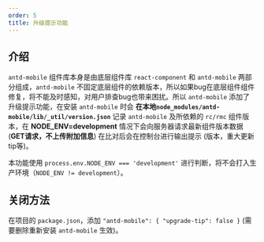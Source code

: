 ```yaml
---
order: 5
title: 升级提示功能
---
```


## 介绍
`antd-mobile` 组件库本身是由底层组件库 `react-component` 和 `antd-mobile` 两部分组成，`antd-mobile` 不固定底层组件的依赖版本，所以如果bug在底层组件组件修复，将不能及时感知，对用户排查bug也带来困扰。所以 `antd-mobile` 添加了升级提示功能，在安装 `antd-mobile` 时会 **在本地`node_modules/antd-mobile/lib/_util/version.json`** 记录 `antd-mobile` 及所依赖的 `rc/rmc` 组件版本，在 **NODE_ENV=development** 情况下会向服务器请求最新组件版本数据 (**GET请求，不上传附加信息**) 在比对后会在控制台进行输出提示 (版本，重大更新tip等)。

本功能使用 `process.env.NODE_ENV === 'development'` 进行判断，将不会打入生产环境（`NODE_ENV != development`）。

## 关闭方法
在项目的 `package.json`，添加 `"antd-mobile": { "upgrade-tip": false }` (需要删除重新安装 `antd-mobile` 生效)。
